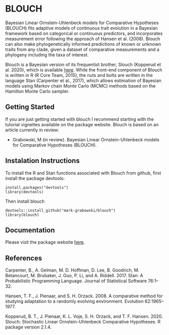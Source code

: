 # BLOUCH
Bayesian Linear Ornstein-Uhlenbeck models for Comparative Hypotheses (BLOUCH) fits adaptive models of continuous trait evolution in a Bayesian framework based on categorical or continuous predictors, and incorporates measurement error following the approach of Hansen et al. (2008). Blouch can also make phylogenetically informed predictions of known or unknown traits from any clade, given a dataset of comparative measurements and a phylogeny including the taxa of interest.

Blouch is a Bayesian version of its frequentist brother, Slouch (Kopperud et al. 2020), which is available <a href="https://github.com/kopperud/slouch" title="here.">here</a>. While the front-end component of Blouch is written in R (R Core Team, 2015), the nuts and bolts are written in the language Stan (Carpenter et al., 2017), which allows estimation of Bayesian models using Markov chain Monte Carlo (MCMC) methods based on the Hamilton Monte Carlo sampler.

## Getting Started
If you are just getting started with blouch I recommend starting with the tutorial vignettes available on the package website. Blouch is based on an article currently in review:

+ Grabowski, M (in review). Bayesian Linear Ornstein-Uhlenbeck models for Comparative Hypotheses (BLOUCH).

## Instalation Instructions
To install the R and Stan functions associated with Blouch from github, first install the package devtools:
```{r}
install.packages("devtools")
library(devtools)
```
Then install blouch
```{r}
devtools::install_github("mark-grabowski/blouch")
library(blouch)
```

## Documentation
Please visit the package website <a href="https://mark-grabowski.github.io/blouch/" title="here.">here</a>.


## References
Carpenter, B., A. Gelman, M. D. Hoffman, D. Lee, B. Goodrich, M. Betancourt, M. Brubaker, J. Guo, P. Li, and A. Riddell. 2017. Stan: A Probabilistic Programming Language. Journal of Statistical Software 76:1–32.

Hansen, T. F., J. Pienaar, and S. H. Orzack. 2008. A comparative method for studying adaptation to a randomly evolving environment. Evolution 62:1965–1977.

Kopperud, B. T., J. Pienaar, K. L. Voje, S. H. Orzack, and T. F. Hansen. 2020. Slouch: Stochastic Linear Ornstein-Uhlenbeck Comparative Hypotheses. R package version 2.1.4.

